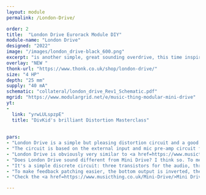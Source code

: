 ```yaml
---
layout: module
permalink: /London-Drive/

order: 2
title:  "London Drive Eurorack Module DIY"
module-name: "London Drive"
designed: "2022"
image: "/images/london_drive-black_600.png" 
excerpt: "is another simple, great sounding overdrive, this time inspired by the VCS3" 
overlay: "NEW "
thonk-url: "https://www.thonk.co.uk/shop/london-drive/" 
size: "4 HP"
depth: "25 mm"
supply: "40 mA"
schematic: "collateral/london_drive_Rev1_Schematic.pdf"
mgrid: "https://www.modulargrid.net/e/music-thing-modular-mini-drive"
yt:
- 
  link: "yrwLULspzpE"
  title: "DivKid's brilliant Distortion Masterclass"
  
  
pars:
- "London Drive is a simple but pleasing distortion circuit and a good way to learn soldering."
- "The circuit is based on the external input and mic pre-amp circuit from the <a href=https://www.soundonsound.com/reviews/ems-vcs3-retrozone>EMS VCS-3</a>, the classic British synth, designed at the EMS studios at <a href=https://goo.gl/maps/TgMLVLWi5vtVG18q7>49 Deodar Road</a>, Putney. The same circuit was used in the Synthi-A briefcase."
- "London Drive is obviously very similar to <a href=https://www.musicthing.co.uk/Mini-Drive/>Mini Drive</a>, which is based on the input circuit from a MiniMoog. It has the same two-in two-out layout to make it easy to patch feedback loops."
- "Does London Drive sound different from Mini Drive? I think so. To me, Mini Drive has an interesting saggy(?) quality, it reacts strangely to big gain changes, and is very mid-rangey. London drive is clearer, faster(?), brighter, more bass, more treble."
- "It's a simple discrete circuit: three transistors for the audio, three more to drive the incandescent overdrive bulb. The VCS-3 didn't have a level indicator, so it's just the Moog circuit here. Along with modern transistors, there are also a few minor changes to the VCS-3 circuit to make it work in this context, so purists should look away."
- "To make feedback patching easier, the bottom output is inverted, the top output isn't. Inversion is done by a very basic transistor phase splitter circuit, so the outputs aren't identical (DivKid explains this in his video below)."
- "Check the <a href=https://www.musicthing.co.uk/Mini-Drive/>Mini Drive</a> documentation and videos for patch ideas and feedback tips." 

---
```


